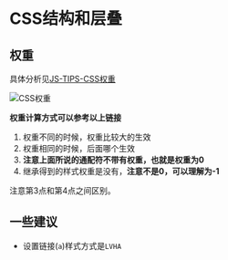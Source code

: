 # CSS结构和层叠

## 权重

具体分析见[JS-TIPS-CSS权重]()

![CSS权重]()

**权重计算方式可以参考以上链接**

1. 权重不同的时候，权重比较大的生效
2. 权重相同的时候，后面哪个生效
3. **注意上面所说的通配符不带有权重，也就是权重为0**
4. 继承得到的样式权重是没有，**注意不是0，可以理解为-1**

注意第3点和第4点之间区别。

## 一些建议

* 设置链接(`a`)样式方式是`LVHA`